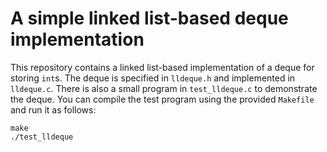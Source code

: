 # A simple linked list-based deque implementation

This repository contains a linked list-based implementation of a deque for storing `int`s.  The deque is specified in `lldeque.h` and implemented in `lldeque.c`.  There is also a small program in `test_lldeque.c` to demonstrate the deque.  You can compile the test program using the provided `Makefile` and run it as follows:
```
make
./test_lldeque
```
